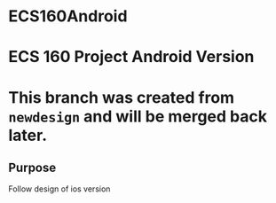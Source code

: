 # ECS160Android
# ECS 160 Project Android Version

# This branch was created from `newdesign` and will be merged back later.

## Purpose
Follow design of ios version
